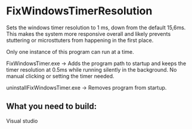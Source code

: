 # FixWindowsTimerResolution
Sets the windows timer resolution to 1 ms, down from the default 15,6ms.
This makes the system more responsive overall and likely prevents stuttering or microsttuters from happening in the first place.

Only one instance of this program can run at a time.

FixWindowsTimer.exe -> Adds the program path to startup and keeps the timer resolution at 0.5ms while running silently in the background. No manual clicking or setting the timer needed.

uninstallFixWindowsTimer.exe -> Removes program from startup.


<h2>What you need to build:</h2>

Visual studio
